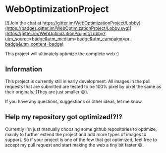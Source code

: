 # WebOptimizationProject

[![Join the chat at https://gitter.im/WebOptimizationProject/Lobby](https://badges.gitter.im/WebOptimizationProject/Lobby.svg)](https://gitter.im/WebOptimizationProject/Lobby?utm_source=badge&utm_medium=badge&utm_campaign=pr-badge&utm_content=badge)

This project will ultimately optimize the complete web :)

## Information

This project is currently still in early development. All images in the pull requests that are submitted are tested to be 100% pixel by pixel the same as their originals. (They are just smaller :smile:).

If you have any questions, suggestions or other ideas, let me know.

## Help my repository got optimized!?!?

Currently I'm just manually choosing some github repositories to optimize, mainly to further extend the project and add more types of images to support. So if your project is one of the few that got optimized, feel free to accept my pull request and start making the web a tiny bit faster :smile:.
